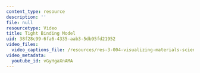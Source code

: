 ```yaml
---
content_type: resource
description: ''
file: null
resourcetype: Video
title: Tight Binding Model
uid: 38f28c99-6fa6-4335-aab3-5db95fd21952
video_files:
  video_captions_file: /resources/res-3-004-visualizing-materials-science-fall-2017/student-projects-by-year/EPFL2017/tight-binding-model/tight-binding-model/vGyHgaXnAMA.vtt
video_metadata:
  youtube_id: vGyHgaXnAMA
---
```

